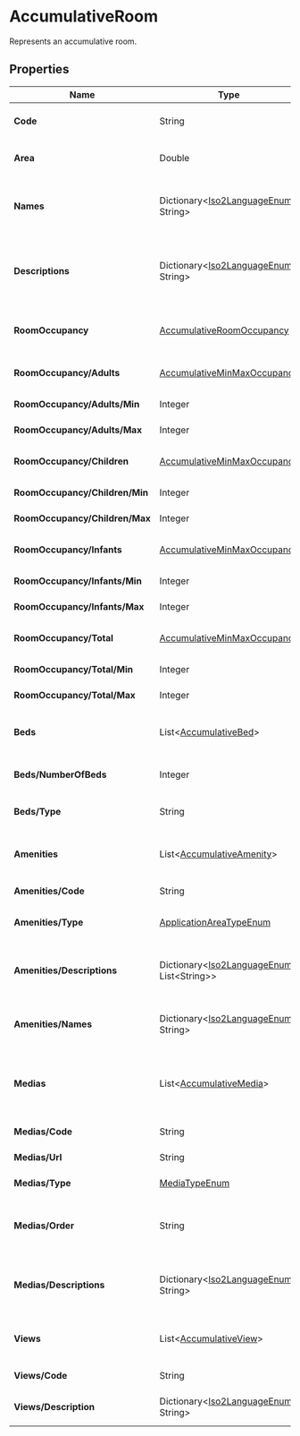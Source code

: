 # AccumulativeRoom

Represents an accumulative room.

## Properties

| Name | Type | Description |
|------|------|-------------|
| **Code** | String | Gets or sets the code of the room. |
| **Area** | Double | Gets or sets the area of the room. |
| **Names** | Dictionary&lt;[Iso2LanguageEnum](/docs/apis/for-sellers/connectors-pull-developers-api/api-reference/iso2languageenum), String&gt; | Gets or sets the names of the room in different languages. |
| **Descriptions** | Dictionary&lt;[Iso2LanguageEnum](/docs/apis/for-sellers/connectors-pull-developers-api/api-reference/iso2languageenum), String&gt; | Gets or sets the descriptions of the room in different languages. |
| **RoomOccupancy** | [AccumulativeRoomOccupancy](/docs/apis/for-sellers/connectors-pull-developers-api/api-reference/accumulativeroomoccupancy) | Gets or sets the room occupancy information. |
| **RoomOccupancy/Adults** | [AccumulativeMinMaxOccupancy](/docs/apis/for-sellers/connectors-pull-developers-api/api-reference/accumulativeminmaxoccupancy) | Accumulative occupancy for adults. |
| **RoomOccupancy/Adults/Min** | Integer | Minimum occupancy. |
| **RoomOccupancy/Adults/Max** | Integer | Maximum occupancy. |
| **RoomOccupancy/Children** | [AccumulativeMinMaxOccupancy](/docs/apis/for-sellers/connectors-pull-developers-api/api-reference/accumulativeminmaxoccupancy) | Accumulative occupancy for children. |
| **RoomOccupancy/Children/Min** | Integer | Minimum occupancy. |
| **RoomOccupancy/Children/Max** | Integer | Maximum occupancy. |
| **RoomOccupancy/Infants** | [AccumulativeMinMaxOccupancy](/docs/apis/for-sellers/connectors-pull-developers-api/api-reference/accumulativeminmaxoccupancy) | Accumulative occupancy for infants. |
| **RoomOccupancy/Infants/Min** | Integer | Minimum occupancy. |
| **RoomOccupancy/Infants/Max** | Integer | Maximum occupancy. |
| **RoomOccupancy/Total** | [AccumulativeMinMaxOccupancy](/docs/apis/for-sellers/connectors-pull-developers-api/api-reference/accumulativeminmaxoccupancy) | Accumulative total occupancy. |
| **RoomOccupancy/Total/Min** | Integer | Minimum occupancy. |
| **RoomOccupancy/Total/Max** | Integer | Maximum occupancy. |
| **Beds** | List&lt;[AccumulativeBed](/docs/apis/for-sellers/connectors-pull-developers-api/api-reference/accumulativebed)&gt; | Gets or sets the list of beds in the room. |
| **Beds/NumberOfBeds** | Integer | Gets or sets the number of beds. |
| **Beds/Type** | String | Gets or sets the type of bed. |
| **Amenities** | List&lt;[AccumulativeAmenity](/docs/apis/for-sellers/connectors-pull-developers-api/api-reference/accumulativeamenity)&gt; | Gets or sets the list of amenities in the room. |
| **Amenities/Code** | String | Code of the amenity. |
| **Amenities/Type** | [ApplicationAreaTypeEnum](/docs/apis/for-sellers/connectors-pull-developers-api/api-reference/applicationareatypeenum) | Type of the application area. |
| **Amenities/Descriptions** | Dictionary&lt;[Iso2LanguageEnum](/docs/apis/for-sellers/connectors-pull-developers-api/api-reference/iso2languageenum), List&lt;String&gt;&gt; | Descriptions of the amenity, keyed by language. |
| **Amenities/Names** | Dictionary&lt;[Iso2LanguageEnum](/docs/apis/for-sellers/connectors-pull-developers-api/api-reference/iso2languageenum), String&gt; | Names of the amenity, keyed by language. |
| **Medias** | List&lt;[AccumulativeMedia](/docs/apis/for-sellers/connectors-pull-developers-api/api-reference/accumulativemedia)&gt; | Gets or sets the list of media associated with the room. |
| **Medias/Code** | String | Code of the media. |
| **Medias/Url** | String | URL of the media. |
| **Medias/Type** | [MediaTypeEnum](/docs/apis/for-sellers/connectors-pull-developers-api/api-reference/mediatypeenum) | Type of the media. |
| **Medias/Order** | String | Order of the media. Should be ordered from 1 onward. |
| **Medias/Descriptions** | Dictionary&lt;[Iso2LanguageEnum](/docs/apis/for-sellers/connectors-pull-developers-api/api-reference/iso2languageenum), String&gt; | Descriptions of the media, keyed by ISO 2 language code. |
| **Views** | List&lt;[AccumulativeView](/docs/apis/for-sellers/connectors-pull-developers-api/api-reference/accumulativeview)&gt; | Gets or sets the list of views from the room. |
| **Views/Code** | String | Gets or sets the code. |
| **Views/Description** | Dictionary&lt;[Iso2LanguageEnum](/docs/apis/for-sellers/connectors-pull-developers-api/api-reference/iso2languageenum), String&gt; | Gets or sets the description. |

